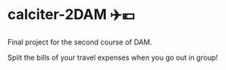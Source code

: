 # calciter-2DAM ✈️💶
Final project for the second course of DAM.

Split the bills of your travel expenses when you go out in group!
